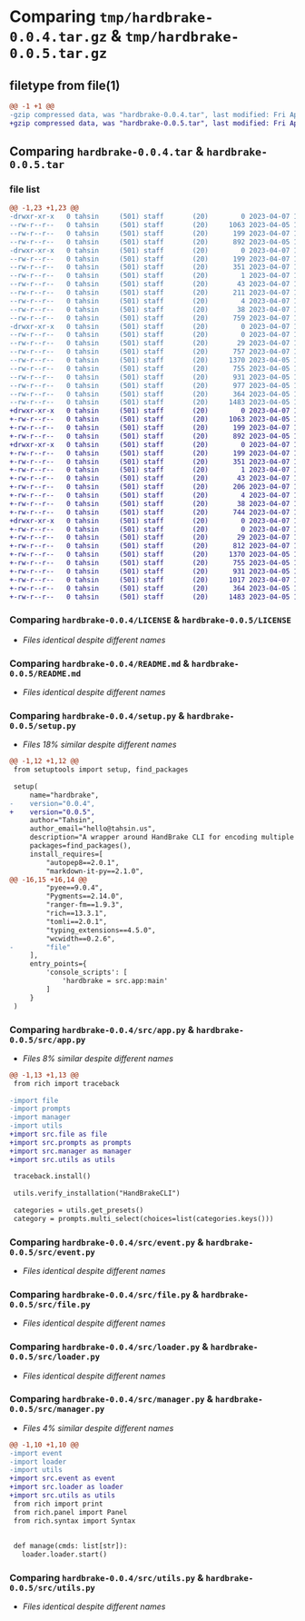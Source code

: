 # Comparing `tmp/hardbrake-0.0.4.tar.gz` & `tmp/hardbrake-0.0.5.tar.gz`

## filetype from file(1)

```diff
@@ -1 +1 @@
-gzip compressed data, was "hardbrake-0.0.4.tar", last modified: Fri Apr  7 18:38:22 2023, max compression
+gzip compressed data, was "hardbrake-0.0.5.tar", last modified: Fri Apr  7 19:59:10 2023, max compression
```

## Comparing `hardbrake-0.0.4.tar` & `hardbrake-0.0.5.tar`

### file list

```diff
@@ -1,23 +1,23 @@
-drwxr-xr-x   0 tahsin     (501) staff       (20)        0 2023-04-07 18:38:22.550989 hardbrake-0.0.4/
--rw-r--r--   0 tahsin     (501) staff       (20)     1063 2023-04-05 19:04:02.000000 hardbrake-0.0.4/LICENSE
--rw-r--r--   0 tahsin     (501) staff       (20)      199 2023-04-07 18:38:22.550858 hardbrake-0.0.4/PKG-INFO
--rw-r--r--   0 tahsin     (501) staff       (20)      892 2023-04-05 19:04:02.000000 hardbrake-0.0.4/README.md
-drwxr-xr-x   0 tahsin     (501) staff       (20)        0 2023-04-07 18:38:22.549054 hardbrake-0.0.4/hardbrake.egg-info/
--rw-r--r--   0 tahsin     (501) staff       (20)      199 2023-04-07 18:38:22.000000 hardbrake-0.0.4/hardbrake.egg-info/PKG-INFO
--rw-r--r--   0 tahsin     (501) staff       (20)      351 2023-04-07 18:38:22.000000 hardbrake-0.0.4/hardbrake.egg-info/SOURCES.txt
--rw-r--r--   0 tahsin     (501) staff       (20)        1 2023-04-07 18:38:22.000000 hardbrake-0.0.4/hardbrake.egg-info/dependency_links.txt
--rw-r--r--   0 tahsin     (501) staff       (20)       43 2023-04-07 18:38:22.000000 hardbrake-0.0.4/hardbrake.egg-info/entry_points.txt
--rw-r--r--   0 tahsin     (501) staff       (20)      211 2023-04-07 18:38:22.000000 hardbrake-0.0.4/hardbrake.egg-info/requires.txt
--rw-r--r--   0 tahsin     (501) staff       (20)        4 2023-04-07 18:38:22.000000 hardbrake-0.0.4/hardbrake.egg-info/top_level.txt
--rw-r--r--   0 tahsin     (501) staff       (20)       38 2023-04-07 18:38:22.551031 hardbrake-0.0.4/setup.cfg
--rw-r--r--   0 tahsin     (501) staff       (20)      759 2023-04-07 18:38:16.000000 hardbrake-0.0.4/setup.py
-drwxr-xr-x   0 tahsin     (501) staff       (20)        0 2023-04-07 18:38:22.550636 hardbrake-0.0.4/src/
--rw-r--r--   0 tahsin     (501) staff       (20)        0 2023-04-07 18:33:53.000000 hardbrake-0.0.4/src/__init__.py
--rw-r--r--   0 tahsin     (501) staff       (20)       29 2023-04-07 18:26:58.000000 hardbrake-0.0.4/src/__main__.py
--rw-r--r--   0 tahsin     (501) staff       (20)      757 2023-04-07 18:26:41.000000 hardbrake-0.0.4/src/app.py
--rw-r--r--   0 tahsin     (501) staff       (20)     1370 2023-04-05 19:04:02.000000 hardbrake-0.0.4/src/event.py
--rw-r--r--   0 tahsin     (501) staff       (20)      755 2023-04-05 19:04:02.000000 hardbrake-0.0.4/src/file.py
--rw-r--r--   0 tahsin     (501) staff       (20)      931 2023-04-05 19:04:02.000000 hardbrake-0.0.4/src/loader.py
--rw-r--r--   0 tahsin     (501) staff       (20)      977 2023-04-05 19:04:02.000000 hardbrake-0.0.4/src/manager.py
--rw-r--r--   0 tahsin     (501) staff       (20)      364 2023-04-05 19:04:02.000000 hardbrake-0.0.4/src/prompts.py
--rw-r--r--   0 tahsin     (501) staff       (20)     1483 2023-04-05 19:04:02.000000 hardbrake-0.0.4/src/utils.py
+drwxr-xr-x   0 tahsin     (501) staff       (20)        0 2023-04-07 19:59:10.147484 hardbrake-0.0.5/
+-rw-r--r--   0 tahsin     (501) staff       (20)     1063 2023-04-05 19:04:02.000000 hardbrake-0.0.5/LICENSE
+-rw-r--r--   0 tahsin     (501) staff       (20)      199 2023-04-07 19:59:10.147341 hardbrake-0.0.5/PKG-INFO
+-rw-r--r--   0 tahsin     (501) staff       (20)      892 2023-04-05 19:04:02.000000 hardbrake-0.0.5/README.md
+drwxr-xr-x   0 tahsin     (501) staff       (20)        0 2023-04-07 19:59:10.145304 hardbrake-0.0.5/hardbrake.egg-info/
+-rw-r--r--   0 tahsin     (501) staff       (20)      199 2023-04-07 19:59:09.000000 hardbrake-0.0.5/hardbrake.egg-info/PKG-INFO
+-rw-r--r--   0 tahsin     (501) staff       (20)      351 2023-04-07 19:59:10.000000 hardbrake-0.0.5/hardbrake.egg-info/SOURCES.txt
+-rw-r--r--   0 tahsin     (501) staff       (20)        1 2023-04-07 19:59:09.000000 hardbrake-0.0.5/hardbrake.egg-info/dependency_links.txt
+-rw-r--r--   0 tahsin     (501) staff       (20)       43 2023-04-07 19:59:10.000000 hardbrake-0.0.5/hardbrake.egg-info/entry_points.txt
+-rw-r--r--   0 tahsin     (501) staff       (20)      206 2023-04-07 19:59:10.000000 hardbrake-0.0.5/hardbrake.egg-info/requires.txt
+-rw-r--r--   0 tahsin     (501) staff       (20)        4 2023-04-07 19:59:10.000000 hardbrake-0.0.5/hardbrake.egg-info/top_level.txt
+-rw-r--r--   0 tahsin     (501) staff       (20)       38 2023-04-07 19:59:10.147528 hardbrake-0.0.5/setup.cfg
+-rw-r--r--   0 tahsin     (501) staff       (20)      744 2023-04-07 19:58:59.000000 hardbrake-0.0.5/setup.py
+drwxr-xr-x   0 tahsin     (501) staff       (20)        0 2023-04-07 19:59:10.147033 hardbrake-0.0.5/src/
+-rw-r--r--   0 tahsin     (501) staff       (20)        0 2023-04-07 18:33:53.000000 hardbrake-0.0.5/src/__init__.py
+-rw-r--r--   0 tahsin     (501) staff       (20)       29 2023-04-07 18:26:58.000000 hardbrake-0.0.5/src/__main__.py
+-rw-r--r--   0 tahsin     (501) staff       (20)      812 2023-04-07 19:56:15.000000 hardbrake-0.0.5/src/app.py
+-rw-r--r--   0 tahsin     (501) staff       (20)     1370 2023-04-05 19:04:02.000000 hardbrake-0.0.5/src/event.py
+-rw-r--r--   0 tahsin     (501) staff       (20)      755 2023-04-05 19:04:02.000000 hardbrake-0.0.5/src/file.py
+-rw-r--r--   0 tahsin     (501) staff       (20)      931 2023-04-05 19:04:02.000000 hardbrake-0.0.5/src/loader.py
+-rw-r--r--   0 tahsin     (501) staff       (20)     1017 2023-04-07 19:56:42.000000 hardbrake-0.0.5/src/manager.py
+-rw-r--r--   0 tahsin     (501) staff       (20)      364 2023-04-05 19:04:02.000000 hardbrake-0.0.5/src/prompts.py
+-rw-r--r--   0 tahsin     (501) staff       (20)     1483 2023-04-05 19:04:02.000000 hardbrake-0.0.5/src/utils.py
```

### Comparing `hardbrake-0.0.4/LICENSE` & `hardbrake-0.0.5/LICENSE`

 * *Files identical despite different names*

### Comparing `hardbrake-0.0.4/README.md` & `hardbrake-0.0.5/README.md`

 * *Files identical despite different names*

### Comparing `hardbrake-0.0.4/setup.py` & `hardbrake-0.0.5/setup.py`

 * *Files 18% similar despite different names*

```diff
@@ -1,12 +1,12 @@
 from setuptools import setup, find_packages
 
 setup(
     name="hardbrake",
-    version="0.0.4",
+    version="0.0.5",
     author="Tahsin",
     author_email="hello@tahsin.us",
     description="A wrapper around HandBrake CLI for encoding multiple files with ease.",
     packages=find_packages(),
     install_requires=[
         "autopep8==2.0.1",
         "markdown-it-py==2.1.0",
@@ -16,15 +16,14 @@
         "pyee==9.0.4",
         "Pygments==2.14.0",
         "ranger-fm==1.9.3",
         "rich==13.3.1",
         "tomli==2.0.1",
         "typing_extensions==4.5.0",
         "wcwidth==0.2.6",
-        "file"
     ],
     entry_points={
         'console_scripts': [
             'hardbrake = src.app:main'
         ]
     }
 )
```

### Comparing `hardbrake-0.0.4/src/app.py` & `hardbrake-0.0.5/src/app.py`

 * *Files 8% similar despite different names*

```diff
@@ -1,13 +1,13 @@
 from rich import traceback
 
-import file
-import prompts
-import manager
-import utils
+import src.file as file
+import src.prompts as prompts
+import src.manager as manager
+import src.utils as utils
 
 traceback.install()
 
 utils.verify_installation("HandBrakeCLI")
 
 categories = utils.get_presets()
 category = prompts.multi_select(choices=list(categories.keys()))
```

### Comparing `hardbrake-0.0.4/src/event.py` & `hardbrake-0.0.5/src/event.py`

 * *Files identical despite different names*

### Comparing `hardbrake-0.0.4/src/file.py` & `hardbrake-0.0.5/src/file.py`

 * *Files identical despite different names*

### Comparing `hardbrake-0.0.4/src/loader.py` & `hardbrake-0.0.5/src/loader.py`

 * *Files identical despite different names*

### Comparing `hardbrake-0.0.4/src/manager.py` & `hardbrake-0.0.5/src/manager.py`

 * *Files 4% similar despite different names*

```diff
@@ -1,10 +1,10 @@
-import event
-import loader
-import utils
+import src.event as event
+import src.loader as loader
+import src.utils as utils
 from rich import print
 from rich.panel import Panel
 from rich.syntax import Syntax
 
 
 def manage(cmds: list[str]):
   loader.loader.start()
```

### Comparing `hardbrake-0.0.4/src/utils.py` & `hardbrake-0.0.5/src/utils.py`

 * *Files identical despite different names*

